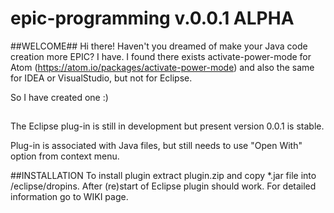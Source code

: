 # epic-programming v.0.0.1 ALPHA

##WELCOME##
Hi there!
Haven't you dreamed of make your Java code creation more EPIC?
I have.
I found there exists activate-power-mode for Atom (https://atom.io/packages/activate-power-mode) and also the same for IDEA or VisualStudio, but not for Eclipse.

So I have created one :) 
##


The Eclipse plug-in is still in development but present version 0.0.1 is stable.

Plug-in is associated with Java files, but still needs to use "Open With" option from context menu. 




##INSTALLATION
To install plugin extract plugin.zip and copy *.jar file into /eclipse/dropins.
After (re)start of Eclipse plugin should work.
For detailed information go to WIKI page.
##

